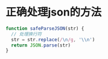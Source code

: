 # 正确处理json的方法

```javascript
function safeParseJSON(str) {
  // 处理换行符
  str = str.replace(/\n/g, '\\n')
  return JSON.parse(str)
}
```